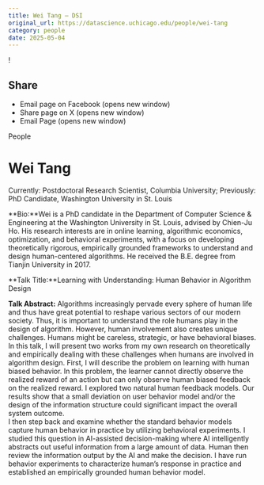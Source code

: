 ```yaml
---
title: Wei Tang – DSI
original_url: https://datascience.uchicago.edu/people/wei-tang
category: people
date: 2025-05-04
---
```


<!-- Table-like structure detected -->

!

## Share

* Email page on Facebook (opens new window)
* Share page on X (opens new window)
* Email Page (opens new window)

<!-- Table-like structure detected -->

People

# Wei Tang

Currently: Postdoctoral Research Scientist, Columbia University; Previously: PhD Candidate, Washington University in St. Louis

**Bio:**Wei is a PhD candidate in the Department of Computer Science & Engineering at the Washington University in St. Louis, advised by Chien-Ju Ho. His research interests are in online learning, algorithmic economics, optimization, and behavioral experiments, with a focus on developing theoretically rigorous, empirically grounded frameworks to understand and design human-centered algorithms. He received the B.E. degree from Tianjin University in 2017.

**Talk Title:**Learning with Understanding: Human Behavior in Algorithm Design

**Talk Abstract:** Algorithms increasingly pervade every sphere of human life and thus have great potential to reshape various sectors of our modern society. Thus, it is important to understand the role humans play in the design of algorithm. However, human involvement also creates unique challenges. Humans might be careless, strategic, or have behavioral biases.  
In this talk, I will present two works from my own research on theoretically and empirically dealing with these challenges when humans are involved in algorithm design. First, I will describe the problem on learning with human biased behavior. In this problem, the learner cannot directly observe the realized reward of an action but can only observe human biased feedback on the realized reward. I explored two natural human feedback models. Our results show that a small deviation on user behavior model and/or the design of the information structure could significant impact the overall system outcome.  
I then step back and examine whether the standard behavior models capture human behavior in practice by utilizing behavioral experiments. I studied this question in AI-assisted decision-making where AI intelligently abstracts out useful information from a large amount of data. Human then review the information output by the AI and make the decision. I have run behavior experiments to characterize human’s response in practice and established an empirically grounded human behavior model.